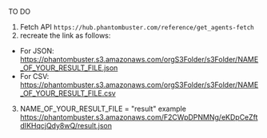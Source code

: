 TO DO

1. Fetch API `https://hub.phantombuster.com/reference/get_agents-fetch`
2. recreate the link as follows:
- For JSON: https://phantombuster.s3.amazonaws.com/orgS3Folder/s3Folder/NAME_OF_YOUR_RESULT_FILE.json
- For CSV: https://phantombuster.s3.amazonaws.com/orgS3Folder/s3Folder/NAME_OF_YOUR_RESULT_FILE.csv
3. NAME_OF_YOUR_RESULT_FILE = "result"   example  https://phantombuster.s3.amazonaws.com/F2CWpDPNMNg/eKDpCeZftdIKHqcjQdy8wQ/result.json

